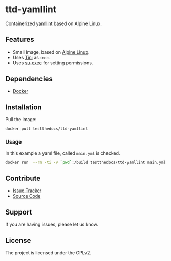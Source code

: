 # ttd-yamllint

Containerized [yamllint](https://github.com/adrienverge/yamllint) based on
Alpine Linux.


## Features

- Small Image, based on [Alpine Linux](http://www.alpinelinux.org/).
- Uses [Tini](https://github.com/krallin/tini) as `init`.
- Uses [su-exec](https://github.com/ncopa/su-exec) for setting permissions.

## Dependencies

- [Docker](https://docker.com "Homepage of docker")

## Installation

Pull the image:

``` bash
docker pull testthedocs/ttd-yamllint
```

### Usage

In this example a yaml file, called ``main.yml`` is checked.

``` bash
docker run  --rm -ti -v `pwd`:/build testthedocs/ttd-yamllint main.yml
```

## Contribute

- [Issue Tracker](github.com/testthedocs/ttd-yamllint/issues)
- [Source Code](github.com/testthedocs/ttd-yamllint)

## Support

If you are having issues, please let us know.

## License

The project is licensed under the GPLv2.
